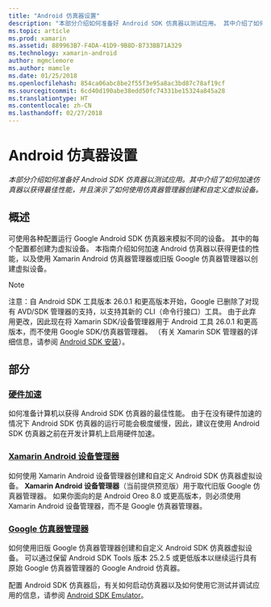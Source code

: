 ```yaml
---
title: "Android 仿真器设置"
description: "本部分介绍如何准备好 Android SDK 仿真器以测试应用。 其中介绍了如何加速仿真器以获得最佳性能，并且演示了如何使用仿真器管理器创建和自定义虚拟设备。"
ms.topic: article
ms.prod: xamarin
ms.assetid: 889963B7-F4DA-41D9-9B8D-B733BB71A329
ms.technology: xamarin-android
author: mgmclemore
ms.author: mamcle
ms.date: 01/25/2018
ms.openlocfilehash: 854ca06abc8be2f55f3e95a8ac3bd87c78af19cf
ms.sourcegitcommit: 6cd40d190abe38edd50fc74331be15324a845a28
ms.translationtype: HT
ms.contentlocale: zh-CN
ms.lasthandoff: 02/27/2018
---
```

# <a name="android-emulator-setup"></a>Android 仿真器设置

_本部分介绍如何准备好 Android SDK 仿真器以测试应用。其中介绍了如何加速仿真器以获得最佳性能，并且演示了如何使用仿真器管理器创建和自定义虚拟设备。_


## <a name="overview"></a>概述

可使用各种配置运行 Google Android SDK 仿真器来模拟不同的设备。 其中的每个配置都创建为虚拟设备。 本指南介绍如何加速 Android 仿真器以获得更佳的性能，以及使用 Xamarin Android 仿真器管理器或旧版 Google 仿真器管理器以创建虚拟设备。


> [!NOTE]
> 注意：自 Android SDK 工具版本 26.0.1 和更高版本开始，Google 已删除了对现有 AVD/SDK 管理器的支持，以支持其新的 CLI（命令行接口）工具。 由于此弃用更改，因此现在将 Xamarin SDK/设备管理器用于 Android 工具 26.0.1 和更高版本，而不使用 Google SDK/仿真器管理器。 （有关 Xamarin SDK 管理器的详细信息，请参阅 [Android SDK 安装](~/android/get-started/installation/android-sdk.md)）。


## <a name="sections"></a>部分

### <a name="hardware-accelerationandroidget-startedinstallationandroid-emulatorhardware-accelerationmd"></a>[硬件加速](~/android/get-started/installation/android-emulator/hardware-acceleration.md)

如何准备计算机以获得 Android SDK 仿真器的最佳性能。 由于在没有硬件加速的情况下 Android SDK 仿真器的运行可能会极度缓慢，因此，建议在使用 Android SDK 仿真器之前在开发计算机上启用硬件加速。

### <a name="xamarin-android-device-managerandroidget-startedinstallationandroid-emulatorxamarin-device-managermd"></a>[Xamarin Android 设备管理器](~/android/get-started/installation/android-emulator/xamarin-device-manager.md)

如何使用 Xamarin Android 设备管理器创建和自定义 Android SDK 仿真器虚拟设备。 **Xamarin Android 设备管理器**（当前提供预览版）用于取代旧版 Google 仿真器管理器。 如果你面向的是 Android Oreo 8.0 或更高版本，则必须使用 Xamarin Android 设备管理器，而不是 Google 仿真器管理器。

### <a name="google-emulator-managerandroidget-startedinstallationandroid-emulatorgoogle-emulator-managermd"></a>[Google 仿真器管理器](~/android/get-started/installation/android-emulator/google-emulator-manager.md)

如何使用旧版 Google 仿真器管理器创建和自定义 Android SDK 仿真器虚拟设备。 可以通过保留 Android SDK Tools 版本 25.2.5 或更低版本以继续运行具有原始 Google 仿真器管理器的 Google Android 仿真器。

配置 Android SDK 仿真器后，有关如何启动仿真器以及如何使用它测试并调试应用的信息，请参阅 [Android SDK Emulator](~/android/deploy-test/debugging/android-sdk-emulator/index.md)。
